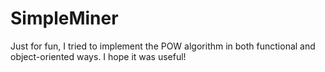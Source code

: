 # SimpleMiner
Just for fun, I tried to implement the POW algorithm in both functional and object-oriented ways. I hope it was useful!
